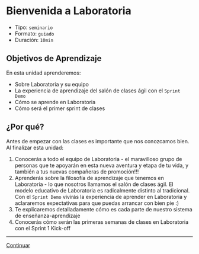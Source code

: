 # Bienvenida a Laboratoria
- Tipo: `seminario`
- Formato: `guiado`
- Duración: `10min`

## Objetivos de Aprendizaje

En esta unidad aprenderemos:
* Sobre Laboratoria y su equipo
* La experiencia de aprendizaje del salón de clases ágil con el `Sprint Demo`
* Cómo se aprende en Laboratoria
* Cómo será el primer sprint de clases

## ¿Por qué?

Antes de empezar con las clases es importante que nos conozcamos bien. Al
finalizar esta unidad:

1. Conocerás a todo el equipo de Laboratoria - el maravilloso grupo de personas
que te apoyarán en esta nueva aventura y etapa de tu vida, y también a tus
nuevas compañeras de promoción!!!
2. Aprenderás sobre la filosofía de aprendizaje que tenemos en
Laboratoria - lo que nosotros llamamos el salón de clases ágil. El modelo
educativo de Laboratoria es radicalmente distinto al tradicional. Con el
`Sprint Demo` vivirás la experiencia de aprender en Laboratoria y
aclararemos expectativas para que puedas arrancar con bien pie :)
3. Te explicaremos detalladamente cómo es cada parte de nuestro sistema de
enseñanza-aprendizaje
4. Conocerás cómo serán las primeras semanas de clases en Laboratoria con
el Sprint 1 Kick-off

***

[Continuar](01-about-laboratoria.md)
